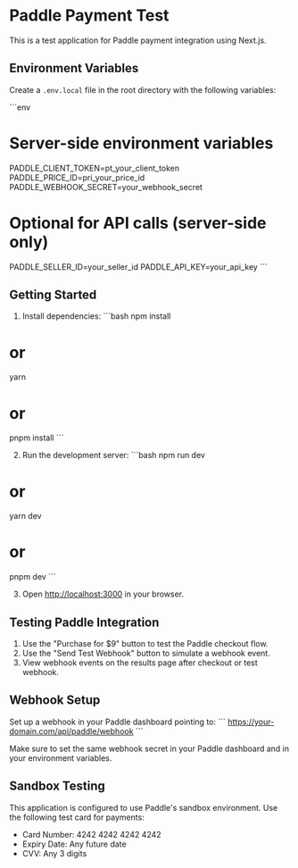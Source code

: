 # Paddle Payment Test

This is a test application for Paddle payment integration using Next.js.

## Environment Variables

Create a `.env.local` file in the root directory with the following variables:

\`\`\`env
# Server-side environment variables
PADDLE_CLIENT_TOKEN=pt_your_client_token
PADDLE_PRICE_ID=pri_your_price_id
PADDLE_WEBHOOK_SECRET=your_webhook_secret

# Optional for API calls (server-side only)
PADDLE_SELLER_ID=your_seller_id
PADDLE_API_KEY=your_api_key
\`\`\`

## Getting Started

1. Install dependencies:
\`\`\`bash
npm install
# or
yarn
# or
pnpm install
\`\`\`

2. Run the development server:
\`\`\`bash
npm run dev
# or
yarn dev
# or
pnpm dev
\`\`\`

3. Open [http://localhost:3000](http://localhost:3000) in your browser.

## Testing Paddle Integration

1. Use the "Purchase for $9" button to test the Paddle checkout flow.
2. Use the "Send Test Webhook" button to simulate a webhook event.
3. View webhook events on the results page after checkout or test webhook.

## Webhook Setup

Set up a webhook in your Paddle dashboard pointing to:
\`\`\`
https://your-domain.com/api/paddle/webhook
\`\`\`

Make sure to set the same webhook secret in your Paddle dashboard and in your environment variables.

## Sandbox Testing

This application is configured to use Paddle's sandbox environment. Use the following test card for payments:

- Card Number: 4242 4242 4242 4242
- Expiry Date: Any future date
- CVV: Any 3 digits
